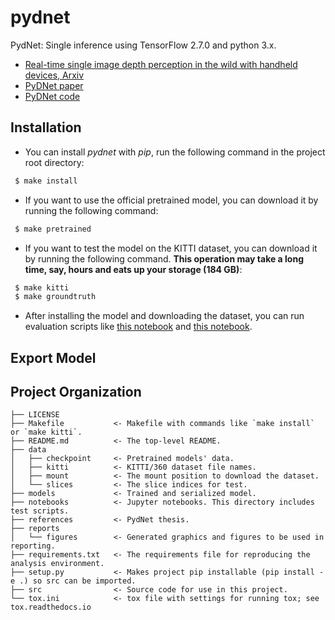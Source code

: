 pydnet
==============================

PydNet: Single inference using TensorFlow 2.7.0 and python 3.x.

* [Real-time single image depth perception in the wild with handheld devices, Arxiv](https://arxiv.org/pdf/2006.05724.pdf)
* [PyDNet paper](https://arxiv.org/pdf/1806.11430.pdf)
* [PyDNet code](https://github.com/mattpoggi/pydnet)

Installation
------------
 - You can install *pydnet* with *pip*, run the following command in the project root directory:

```bash
 $ make install
```

 - If you want to use the official pretrained model, you can download it by running the following command:

```bash
 $ make pretrained
```

 - If you want to test the model on the KITTI dataset, you can download it by running the following command.
   **This operation may take a long time, say, hours and eats up your storage (184 GB)**:

```bash
 $ make kitti
 $ make groundtruth
```

 - After installing the model and downloading the dataset, you can run evaluation scripts like [this notebook](./notebooks/Test%20KITTI%20Dataset.ipynb) and [this notebook](./notebooks/Test%20Pexel%20Images.ipynb).

Export Model
------------

Project Organization
------------

    ├── LICENSE
    ├── Makefile           <- Makefile with commands like `make install` or `make kitti`.
    ├── README.md          <- The top-level README.
    ├── data
    │   ├── checkpoint     <- Pretrained models' data.
    │   ├── kitti          <- KITTI/360 dataset file names.
    │   ├── mount          <- The mount position to download the dataset.
    │   └── slices         <- The slice indices for test.
    ├── models             <- Trained and serialized model.
    ├── notebooks          <- Jupyter notebooks. This directory includes test scripts.
    ├── references         <- PydNet thesis.
    ├── reports
    │   └── figures        <- Generated graphics and figures to be used in reporting.
    ├── requirements.txt   <- The requirements file for reproducing the analysis environment.
    ├── setup.py           <- Makes project pip installable (pip install -e .) so src can be imported.
    ├── src                <- Source code for use in this project.
    └── tox.ini            <- tox file with settings for running tox; see tox.readthedocs.io
